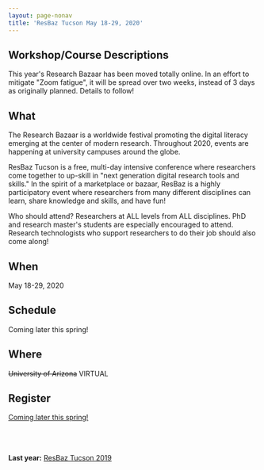 ```yaml
---
layout: page-nonav
title: 'ResBaz Tucson May 18-29, 2020'
---
```

## Workshop/Course Descriptions

This year's Research Bazaar has been moved totally online. In an effort to mitigate "Zoom fatigue", it will be spread over two weeks, instead of 3 days as originally planned. Details to follow!

## What

The Research Bazaar is a worldwide festival promoting the digital literacy emerging at the center of modern research. Throughout 2020, events are happening at university campuses around the globe.

ResBaz Tucson is a free, multi-day intensive conference where researchers come together to up-skill in "next generation digital research tools and skills." In the spirit of a marketplace or bazaar, ResBaz is a highly participatory event where researchers from many different disciplines can learn, share knowledge and skills, and have fun!

Who should attend? Researchers at ALL levels from ALL disciplines. PhD and research master's students are especially encouraged to attend. Research technologists who support researchers to do their job should also come along!

## When

May 18-29, 2020

## Schedule

Coming later this spring!

## Where

~~University of Arizona~~ VIRTUAL


## Register

<a href="#" class="button" target="_blank">Coming later this spring!</a>

  
  
<br><br><br>
**Last year:**
<a href="/resbaz/resbazTucson2019">ResBaz Tucson 2019</a>
